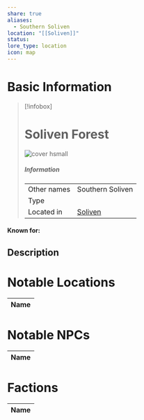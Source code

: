 ```yaml
---
share: true
aliases:
  - Southern Soliven
location: "[[Soliven]]"
status: 
lore_type: location
icon: map
---
```

# Basic Information
> [!infobox]
> # Soliven Forest
> ![cover hsmall](insertimage.png)
> ##### Information
> |   |  |
> | ---- | ---- |
> | Other names | Southern Soliven|
> | Type | 
> | Located in | [Soliven](./Soliven.md)|
#### Known for:
## Description
# Notable Locations
| Name |
| ---- |

# Notable NPCs
| Name |
| ---- |

# Factions
| Name |
| ---- |
